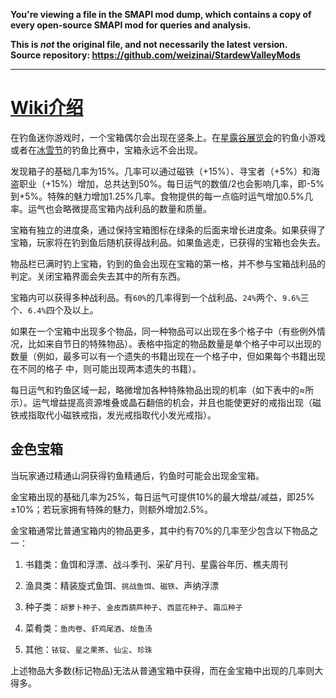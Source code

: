 **You're viewing a file in the SMAPI mod dump, which contains a copy of every open-source SMAPI mod
for queries and analysis.**

**This is _not_ the original file, and not necessarily the latest version.**  
**Source repository: https://github.com/weizinai/StardewValleyMods**

----

# [Wiki介绍](https://stardewvalleywiki.com/Fishing#Treasure_Chests)

在钓鱼迷你游戏时，一个宝箱偶尔会出现在竖条上。在[星露谷展览会](https://stardewvalleywiki.com/Stardew_Valley_Fair)的钓鱼小游戏或者在[冰雪节](https://stardewvalleywiki.com/Festival_of_Ice)的钓鱼比赛中，宝箱永远不会出现。

发现箱子的基础几率为15%。几率可以通过磁铁（+15%）、寻宝者（+5%）和海盗职业（+15%）增加，总共达到50%。每日运气的数值/2也会影响几率，即-5%到+5%。特殊的魅力增加1.25%几率。食物提供的每一点临时运气增加0.5%几率。运气也会略微提高宝箱内战利品的数量和质量。

宝箱有独立的进度条，通过保持宝箱图标在绿条的后面来增长进度条。如果获得了宝箱，玩家将在钓到鱼后随机获得战利品。如果鱼逃走，已获得的宝箱也会失去。

物品栏已满时钓上宝箱，钓到的鱼会出现在宝箱的第一格，并不参与宝箱战利品的判定。关闭宝箱界面会失去其中的所有东西。

宝箱内可以获得多种战利品。有`60%`的几率得到一个战利品、`24%`两个、`9.6%`三个、`6.4%`四个及以上。

如果在一个宝箱中出现多个物品，同一种物品可以出现在多个格子中（有些例外情况，比如来自节日的特殊物品）。表格中指定的物品数量是单个格子中可以出现的数量（例如，最多可以有一个遗失的书籍出现在一个格子中，但如果每个书籍出现在不同的格子 中，则可能出现两本遗失的书籍）。

每日运气和钓鱼区域一起，略微增加各种特殊物品出现的机率（如下表中的≈所示）。运气增益提高资源堆叠或晶石翻倍的机会，并且也能使更好的戒指出现（磁铁戒指取代小磁铁戒指，发光戒指取代小发光戒指）。

## 金色宝箱

当玩家通过精通山洞获得钓鱼精通后，钓鱼时可能会出现金宝箱。

金宝箱出现的基础几率为25%，每日运气可提供10%的最大增益/减益，即25%±10%；若玩家拥有特殊的魅力，则额外增加2.5%。

金宝箱通常比普通宝箱内的物品更多，其中约有70%的几率至少包含以下物品之一：

1. 书籍类：鱼饵和浮漂、战斗季刊、采矿月刊、星露谷年历、樵夫周刊

2. 渔具类：精装旋式鱼饵、`挑战鱼饵`、`磁铁`、声纳浮漂

3. 种子类：`胡萝卜种子`、`金皮西葫芦种子`、`西蓝花种子`、`霜瓜种子`

4. 菜肴类：`鱼肉卷`、`虾鸡尾酒`、`烩鱼汤`

5. 其他：`铱锭`、`星之果茶`、`仙尘`、`珍珠`

上述物品大多数(标记物品)无法从普通宝箱中获得，而在金宝箱中出现的几率则大得多。